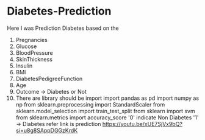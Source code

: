 # Diabetes-Prediction
Here I was Prediction Diabetes based on the 
1. Pregnancies
2. Glucose
3. BloodPressure
4. SkinThickness
5. Insulin
6. BMI
7. DiabetesPedigreeFunction
8. Age
9. Outcome -> Diabetes or Not
10. There are library should be import
import pandas as pd
import numpy as np
from sklearn.preprocessing import StandardScaler
from sklearn.model_selection import train_test_split
from sklearn import svm
from sklearn.metrics import accuracy_score
'0' indicate Non Diabetes
'1' -> Diabetes
refer link is prediction  https://youtu.be/xUE7SjVx9bQ?si=u8g8SAppDGGzKrdK
